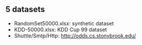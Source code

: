## 5 datasets
- RandomSet50000.xlsx: synthetic dataset
- KDD-50000.xlsx: KDD Cup 99 dataset
- Shuttle/Smtp/Http: http://odds.cs.stonybrook.edu/
